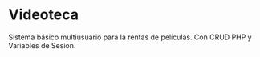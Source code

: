 # Videoteca
Sistema básico multiusuario para la rentas de películas.
Con CRUD PHP y Variables de Sesion.
